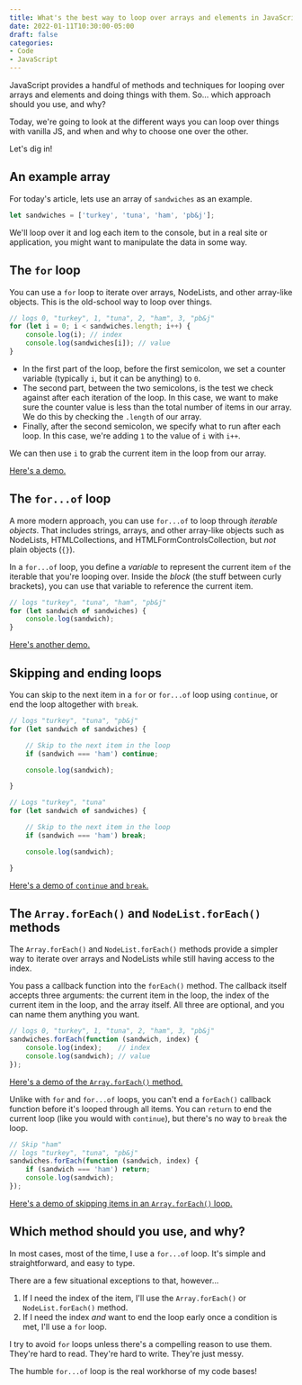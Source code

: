 ```yaml
---
title: What's the best way to loop over arrays and elements in JavaScript?
date: 2022-01-11T10:30:00-05:00
draft: false
categories:
- Code
- JavaScript
---
```


JavaScript provides a handful of methods and techniques for looping over arrays and elements and doing things with them. So... which approach should you use, and why?

Today, we're going to look at the different ways you can loop over things with vanilla JS, and when and why to choose one over the other.

Let's dig in!

## An example array

For today's article, lets use an array of `sandwiches` as an example.

```js
let sandwiches = ['turkey', 'tuna', 'ham', 'pb&j'];
```

We'll loop over it and log each item to the console, but in a real site or application, you might want to manipulate the data in some way.

## The `for` loop

You can use a `for` loop to iterate over arrays, NodeLists, and other array-like objects. This is the old-school way to loop over things.

```js
// logs 0, "turkey", 1, "tuna", 2, "ham", 3, "pb&j"
for (let i = 0; i < sandwiches.length; i++) {
	console.log(i); // index
	console.log(sandwiches[i]); // value
}
```

- In the first part of the loop, before the first semicolon, we set a counter variable (typically `i`, but it can be anything) to `0`.
- The second part, between the two semicolons, is the test we check against after each iteration of the loop. In this case, we want to make sure the counter value is less than the total number of items in our array. We do this by checking the `.length` of our array.
- Finally, after the second semicolon, we specify what to run after each loop. In this case, we're adding `1` to the value of `i` with `i++`.

We can then use `i` to grab the current item in the loop from our array.

[Here's a demo.](https://codepen.io/cferdinandi/pen/WNZabyL?editors=1011)

## The `for...of` loop

A more modern approach, you can use `for...of` to loop through _iterable objects_. That includes strings, arrays, and other array-like objects such as NodeLists, HTMLCollections, and HTMLFormControlsCollection, but _not_ plain objects (`{}`).

In a `for...of` loop, you define a _variable_ to represent the current item `of` the iterable that you're looping over. Inside the _block_ (the stuff between curly brackets), you can use that variable to reference the current item.

```js
// logs "turkey", "tuna", "ham", "pb&j"
for (let sandwich of sandwiches) {
	console.log(sandwich);
}
```

[Here's another demo.](https://codepen.io/cferdinandi/pen/LYzgEJW?editors=0011)

## Skipping and ending loops

You can skip to the next item in a `for` or `for...of` loop using `continue`, or end the loop altogether with `break`.

```js
// logs "turkey", "tuna", "pb&j"
for (let sandwich of sandwiches) {

	// Skip to the next item in the loop
	if (sandwich === 'ham') continue;

	console.log(sandwich);

}

// Logs "turkey", "tuna"
for (let sandwich of sandwiches) {

	// Skip to the next item in the loop
	if (sandwich === 'ham') break;

	console.log(sandwich);

}
```

[Here's a demo of `continue` and `break`.](https://codepen.io/cferdinandi/pen/eYGPmQN?editors=0011)

## The `Array.forEach()` and `NodeList.forEach()` methods

The `Array.forEach()` and `NodeList.forEach()` methods provide a simpler way to iterate over arrays and NodeLists while still having access to the index.

You pass a callback function into the `forEach()` method. The callback itself accepts three arguments: the current item in the loop, the index of the current item in the loop, and the array itself. All three are optional, and you can name them anything you want.

```js
// logs 0, "turkey", 1, "tuna", 2, "ham", 3, "pb&j"
sandwiches.forEach(function (sandwich, index) {
	console.log(index);    // index
	console.log(sandwich); // value
});
```

[Here's a demo of the `Array.forEach()` method.](https://codepen.io/cferdinandi/pen/wvrYBOR?editors=0011)

Unlike with `for` and `for...of` loops, you can't end a `forEach()` callback function before it's looped through all items. You can `return` to end the current loop (like you would with `continue`), but there's no way to `break` the loop.

```js
// Skip "ham"
// logs "turkey", "tuna", "pb&j"
sandwiches.forEach(function (sandwich, index) {
	if (sandwich === 'ham') return;
	console.log(sandwich);
});
```

[Here's a demo of skipping items in an `Array.forEach()` loop.](https://codepen.io/cferdinandi/pen/ExwdaJg?editors=0011)

## Which method should you use, and why?

In most cases, most of the time, I use a `for...of` loop. It's simple and straightforward, and easy to type.

There are a few situational exceptions to that, however...

1. If I need the index of the item, I'll use the `Array.forEach()` or `NodeList.forEach()` method.
2. If I need the index _and_ want to end the loop early once a condition is met, I'll use a `for` loop.

I try to avoid `for` loops unless there's a compelling reason to use them. They're hard to read. They're hard to write. They're just messy.

The humble `for...of` loop is the real workhorse of my code bases!